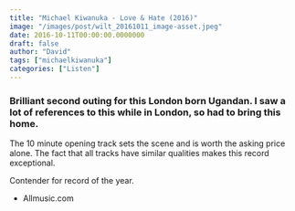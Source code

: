 ```yaml
---
title: "Michael Kiwanuka - Love & Hate (2016)"
image: "/images/post/wilt_20161011_image-asset.jpeg"
date: 2016-10-11T00:00:00.0000000
draft: false
author: "David"
tags: ["michaelkiwanuka"]
categories: ["Listen"]
---
```

### Brilliant second outing for this London born Ugandan. I saw a lot of references to this while in London, so had to bring this home.

 The 10 minute opening track sets the scene and is worth the asking price alone. The fact that all tracks have similar qualities makes this record exceptional.

 Contender for record of the year.

-  Allmusic.com